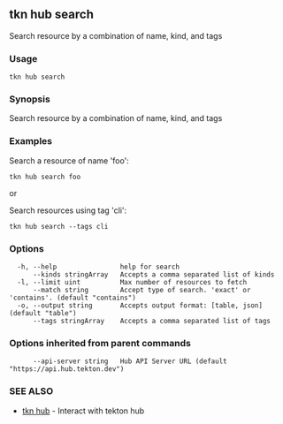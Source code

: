 ## tkn hub search

Search resource by a combination of name, kind, and tags

### Usage

```
tkn hub search
```

### Synopsis

Search resource by a combination of name, kind, and tags

### Examples


Search a resource of name 'foo':

    tkn hub search foo

or

Search resources using tag 'cli':

    tkn hub search --tags cli


### Options

```
  -h, --help                help for search
      --kinds stringArray   Accepts a comma separated list of kinds
  -l, --limit uint          Max number of resources to fetch
      --match string        Accept type of search. 'exact' or 'contains'. (default "contains")
  -o, --output string       Accepts output format: [table, json] (default "table")
      --tags stringArray    Accepts a comma separated list of tags
```

### Options inherited from parent commands

```
      --api-server string   Hub API Server URL (default "https://api.hub.tekton.dev")
```

### SEE ALSO

* [tkn hub](tkn_hub.md)	 - Interact with tekton hub

